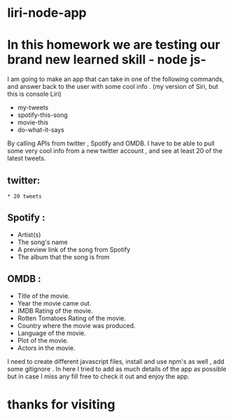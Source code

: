 # liri-node-app
# In this homework we are testing our brand new learned skill - node js- 

I am going to make an app that can take in one of the following commands, and answer back to the user with some cool info .
(my version of Siri, but this is  console Liri)

* my-tweets
* spotify-this-song
* movie-this
* do-what-it-says

By calling APIs from twitter , Spotify and OMDB. 
I have to be able to pull some very cool info from a new twitter account , and see at least 20 of the latest tweets.

## twitter:
    * 20 tweets
    
## Spotify :
   * Artist(s)
   * The song's name
   * A preview link of the song from Spotify
   * The album that the song is from

## OMDB :
   * Title of the movie.
   * Year the movie came out.
   * IMDB Rating of the movie.
   * Rotten Tomatoes Rating of the movie.
   * Country where the movie was produced.
   * Language of the movie.
   * Plot of the movie.
   * Actors in the movie.
   
   I need to create different javascript files, install and use npm's as well , add some gitignore .
  In here I tried to add as much details of the app as possible but in case I miss any fill free to check it out and enjoy the app.
  
  # thanks for visiting 
